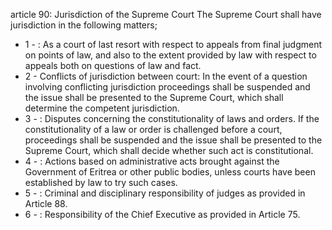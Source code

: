 article 90: Jurisdiction of the Supreme Court
The Supreme Court shall have jurisdiction in the following matters;
<ul>
			<li>1 - : As a court of last resort with respect to appeals from final judgment on points of law, and also to the extent provided by law with respect to appeals both on questions of law and fact.<ul>
			</ul></li>			<li>2 - Conflicts of jurisdiction between court: In the event of a question involving conflicting jurisdiction proceedings shall be suspended and the issue shall be presented to the Supreme Court, which shall determine the competent jurisdiction.<ul>
			</ul></li>			<li>3 - : Disputes concerning the constitutionality of laws and orders. If the constitutionality of a law or order is challenged before a court, proceedings shall be suspended and the issue shall be presented to the Supreme Court, which shall decide whether such act is constitutional.<ul>
			</ul></li>			<li>4 - : Actions based on administrative acts brought against the Government of Eritrea or other public bodies, unless courts have been established by law to try such cases.<ul>
			</ul></li>			<li>5 - : Criminal and disciplinary responsibility of judges as provided in Article 88.<ul>
			</ul></li>			<li>6 - : Responsibility of the Chief Executive as provided in Article 75.<ul>
			</ul></li></ul>